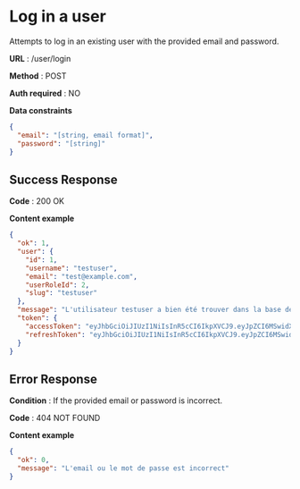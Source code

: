 # Log in a user

Attempts to log in an existing user with the provided email and password.

**URL** : /user/login

**Method** : POST

**Auth required** : NO

**Data constraints**

```JSON
{
  "email": "[string, email format]",
  "password": "[string]"
}
```

## Success Response

**Code** : 200 OK

**Content example**

```JSON
{
  "ok": 1,
  "user": {
    "id": 1,
    "username": "testuser",
    "email": "test@example.com",
    "userRoleId": 2,
    "slug": "testuser"
  },
  "message": "L'utilisateur testuser a bien été trouver dans la base de donnée",
  "token": {
    "accessToken": "eyJhbGciOiJIUzI1NiIsInR5cCI6IkpXVCJ9.eyJpZCI6MSwidXNlcm5hbWUiOiJ0ZXN0dXNlciIsImVtYWlsIjoidGVzdEBleGFtcGxlLmNvbSIsInVzZXJSb2xlSWQiOjIsImp0aSI6IjEyMzQ1Njc4OTAifQ.RGb3zGr47JU5D5x5ZQIoZlJVCYr-oEI48GJDJL6F1cE",
    "refreshToken": "eyJhbGciOiJIUzI1NiIsInR5cCI6IkpXVCJ9.eyJpZCI6MSwidXNlcm5hbWUiOiJ0ZXN0dXNlciIsImVtYWlsIjoidGVzdEBleGFtcGxlLmNvbSIsInVzZXJSb2xlSWQiOjIsImp0aSI6IjEyMzQ1Njc4OTAifQ.RGb3zGr47JU5D5x5ZQIoZlJVCYr-oEI48GJDJL6F1cE"
  }
}
```

## Error Response

**Condition** : If the provided email or password is incorrect.

**Code** : 404 NOT FOUND

**Content example**

```JSON
{
  "ok": 0,
  "message": "L'email ou le mot de passe est incorrect"
}
```